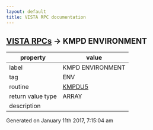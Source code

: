 ```yaml
---
layout: default
title: VISTA RPC documentation
---
```




## [VISTA RPCs](TableOfContent.md) &#8594; KMPD ENVIRONMENT 

 property | value 
--- | --- 
 label | KMPD ENVIRONMENT
 tag | ENV
 routine | [KMPDU5](http://code.osehra.org/dox/Routine_KMPDU5_source.html)
 return value type | ARRAY
 description | 




 Generated on January 11th 2017, 7:15:04 am